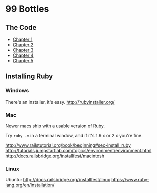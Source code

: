 # 99 Bottles

## The Code

* [Chapter 1](https://github.com/sandimetz/99bottles_milk/commits/chapter-1)
* [Chapter 2](https://github.com/sandimetz/99bottles_milk/commits/chapter-2)
* [Chapter 3](https://github.com/sandimetz/99bottles_milk/commits/chapter-3)
* [Chapter 4](https://github.com/sandimetz/99bottles_milk/commits/chapter-4)
* [Chapter 5](https://github.com/sandimetz/99bottles_milk/commits/chapter-5)

## Installing Ruby

### Windows

There's an installer, it's easy.
http://rubyinstaller.org/

### Mac

Newer macs ship with a usable version of Ruby.

Try `ruby -v` in a terminal window, and if it's 1.9.x or 2.x you're fine.

http://www.railstutorial.org/book/beginning#sec-install_ruby
http://tutorials.jumpstartlab.com/topics/environment/environment.html
http://docs.railsbridge.org/installfest/macintosh

### Linux

Ubuntu: http://docs.railsbridge.org/installfest/linux
https://www.ruby-lang.org/en/installation/
